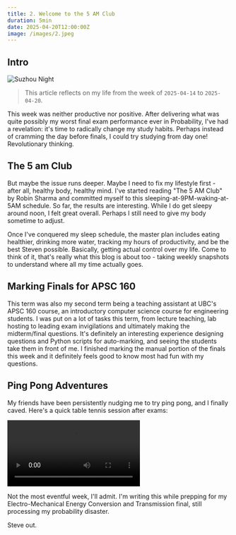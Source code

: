 ```yaml
---
title: 2. Welcome to the 5 AM Club
duration: 5min
date: 2025-04-20T12:00:00Z
image: /images/2.jpeg
---
```


## Intro

![Suzhou Night](/images/2.jpeg)

> This article reflects on my life from the week of `2025-04-14` to `2025-04-20`.

This week was neither productive nor positive. After delivering what was quite possibly my worst final exam performance ever in Probability, I've had a revelation: it's time to radically change my study habits. Perhaps instead of cramming the day before finals, I could try studying from day one! Revolutionary thinking.

## The 5 am Club

But maybe the issue runs deeper. Maybe I need to fix my lifestyle first - after all, healthy body, healthy mind. I've started reading "The 5 AM Club" by Robin Sharma and committed myself to this sleeping-at-9PM-waking-at-5AM schedule. So far, the results are interesting. While I do get sleepy around noon, I felt great overall. Perhaps I still need to give my body sometime to adjust.

Once I've conquered my sleep schedule, the master plan includes eating healthier, drinking more water, tracking my hours of productivity, and be the best Steven possible. Basically, getting actual control over my life. Come to think of it, that's really what this blog is about too - taking weekly snapshots to understand where all my time actually goes.

## Marking Finals for APSC 160

This term was also my second term being a teaching assistant at UBC's APSC 160 course, an introductory computer science course for engineering students. I was put on a lot of tasks this term, from lecture teaching, lab hosting to leading exam invigilations and ultimately making the midterm/final questions. It's definitely an interesting experience designing questions and Python scripts for auto-marking, and seeing the students take them in front of me. I finished marking the manual portion of the finals this week and it definitely feels good to know most had fun with my questions.

## Ping Pong Adventures

My friends have been persistently nudging me to try ping pong, and I finally caved. Here's a quick table tennis session after exams:

![Me Getting Destroyed in Ping Pong](/vids/IMG_2206.mov)

Not the most eventful week, I'll admit. I'm writing this while prepping for my Electro-Mechanical Energy Conversion and Transmission final, still processing my probability disaster.

Steve out.
